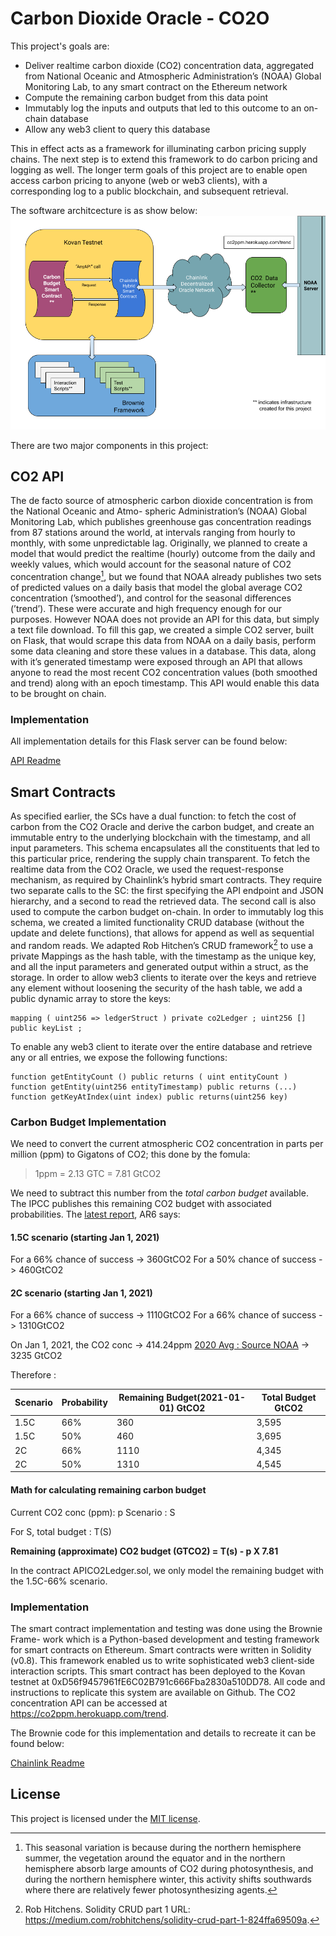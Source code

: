 # Carbon Dioxide Oracle - CO2O

This project's goals are:

- Deliver realtime carbon dioxide (CO2) concentration data, aggregated from National Oceanic and Atmospheric Administration’s (NOAA) Global Monitoring Lab, to any smart contract on the Ethereum network
- Compute the remaining carbon budget from this data point
- Immutably log the inputs and outputs that led to this outcome to an on-chain database
- Allow any web3 client to query this database

This in effect acts as a framework for illuminating carbon pricing supply chains. The next step is to extend this framework to do carbon pricing and logging as well. The longer term goals of this project are to enable open access carbon pricing to anyone (web or web3 clients), with a corresponding log to a public blockchain, and subsequent retrieval.

The software architcecture is as show below: 
![Software Architecture](/images/CO2-OracleSystem-Diagram.png)


There are two major components in this project:

## CO2 API
The de facto source of atmospheric carbon dioxide concentration is from the National Oceanic and Atmo- spheric Administration’s (NOAA) Global Monitoring Lab, which publishes greenhouse gas concentration readings from 87 stations around the world, at intervals ranging from hourly to monthly, with some unpredictable lag. Originally, we planned to create a model that would predict the realtime (hourly) outcome from the daily and weekly values, which would account for the seasonal nature of CO2 concentration change[^1], but we found that NOAA already publishes two sets of predicted values on a daily basis that model the global average CO2 concentration (’smoothed’), and control for the seasonal differences (’trend’). These were accurate and high frequency enough for our purposes. However NOAA does not provide an API for this data, but simply a text file download. To fill this gap, we created a simple CO2 server, built on Flask, that would scrape this data from NOAA on a daily basis, perform some data cleaning and store these values in a database. This data, along with it’s generated timestamp were exposed through an API that allows anyone to read the most recent CO2 concentration values (both smoothed and trend) along with an epoch timestamp. This API would enable this data to be brought on chain.

### Implementation

All implementation details for this Flask server can be found below:

[API Readme](API/README.md)

## Smart Contracts
As specified earlier, the SCs have a dual function: to fetch the cost of carbon from the CO2 Oracle and derive the carbon budget, and create an immutable entry to the underlying blockchain with the timestamp, and all input parameters. This schema encapsulates all the constituents that led to this particular price, rendering the supply chain transparent. To fetch the realtime data from the CO2 Oracle, we used the request-response mechanism, as required by Chainlink’s hybrid smart contracts. They require two separate calls to the SC: the first specifying the API endpoint and JSON hierarchy, and a second to read the retrieved data. The second call is also used to compute the carbon budget on-chain. In order to immutably log this schema, we created a limited functionality CRUD database (without the update and delete functions), that allows for append as well as sequential and random reads. We adapted Rob Hitchen’s CRUD framework[^2] to use a private Mappings as the hash table, with the timestamp as the unique key, and all the input parameters and generated output within a struct, as the storage. In order to allow web3 clients to iterate over the keys and retrieve any element without loosening the security of the hash table, we add a public dynamic array to store the keys:
```
mapping ( uint256 => ledgerStruct ) private co2Ledger ; uint256 [] public keyList ;
```
To enable any web3 client to iterate over the entire database and retrieve any or all entries, we expose the following functions:
```
function getEntityCount () public returns ( uint entityCount ) function getEntity(uint256 entityTimestamp) public returns (...) 
function getKeyAtIndex(uint index) public returns(uint256 key)
```

### Carbon Budget Implementation

We need to convert the current atmospheric CO2 concentration in parts per million (ppm) to Gigatons of CO2; this done by the fomula:
> 1ppm = 2.13 GTC = 7.81 GtCO2

We need to subtract this number from the *total carbon budget* available. The IPCC publishes this remaining CO2 budget with associated probabilities.
The [latest report](https://www.carbonbrief.org/in-depth-qa-the-ipccs-sixth-assessment-report-on-climate-science), AR6 says:

#### 1.5C scenario (starting Jan 1, 2021)
For a 66% chance of success -> 360GtCO2
For a 50% chance of success -> 460GtCO2

#### 2C scenario (starting Jan 1, 2021)
For a 66% chance of success -> 1110GtCO2
For a 66% chance of success -> 1310GtCO2

On Jan 1, 2021, the CO2 conc -> 414.24ppm [2020 Avg : Source NOAA](https://gml.noaa.gov/webdata/ccgg/trends/co2/co2_annmean_mlo.txt) -> 3235 GtCO2

Therefore :

| Scenario 	| Probability	| Remaining Budget(2021-01-01) GtCO2| Total Budget GtCO2	|
| ----		| ------		| ----			| ----		|
| 1.5C		| 66%			| 360			| 3,595		|
| 1.5C		| 50%			| 460			| 3,695		|
| 2C		| 66%			| 1110			| 4,345		|
| 2C		| 50%			| 1310			| 4,545		|


#### Math for calculating remaining carbon budget

Current CO2 conc (ppm): p
Scenario : S

For S, total budget : T(S)

**Remaining (approximate) CO2 budget (GTCO2) = T(s) - p X 7.81**

In the contract APICO2Ledger.sol, we only model the remaining budget with the 1.5C-66% scenario.



### Implementation
The smart contract implementation and testing was done using the Brownie Frame- work which is a Python-based development and testing framework for smart contracts on Ethereum. Smart contracts were written in Solidity (v0.8). This framework enabled us to write sophisticated web3 client-side interaction scripts. This smart contract has been deployed to the Kovan testnet at 0xD56f9457961fE6C02B791c666Fba2830a510DD78. All code and instructions to replicate this system are available on Github. The CO2 concentration API can be accessed at https://co2ppm.herokuapp.com/trend.

The Brownie code for this implementation and details to recreate it can be found below:

[Chainlink Readme](chainlink/README.md)



## License

This project is licensed under the [MIT license](LICENSE).

[^1]: This seasonal variation is because during the northern hemisphere summer, the vegetation around the equator and in the northern hemisphere absorb large amounts of CO2 during photosynthesis, and during the northern hemisphere winter, this activity shifts southwards where there are relatively fewer photosynthesizing agents.
[^2]: Rob Hitchens. Solidity CRUD part 1 URL: https://medium.com/robhitchens/solidity-crud-part-1-824ffa69509a.

